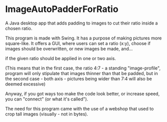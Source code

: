# ImageAutoPadderForRatio
A Java desktop app that adds padding to images to cut their ratio inside a chosen ratio.

This program is made with Swing. It has a purpose of making pictures more square-like.
It offers a GUI, where users can set a ratio (x:y), choose if images should be overwritten, or new images be made, and...

if the given ratio should be applied in one or two axis.

(This means that in the first case, the ratio 4:7 - a standing "image-profile", program will only stipulate that images thinner
than that be padded, but in the second case - both axis - pictures being wider than 7:4 will also be deemed excessive)

Anyway, if you got ways too make the code look better, or increase speed, you can "connect" (or what it's called").

The need for this program came with the use of a webshop that used to crop tall images (visually - not in bytes).

